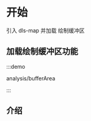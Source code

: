 <!--
 * @Author: Kang
 * @Date: 2024-09-11 16:54:34
 * @Last Modified by: Kang
 * @LastEditTime: 2024-09-29 14:52:03
-->
# 开始

引入 dls-map 并加载 绘制缓冲区

## 加载绘制缓冲区功能

:::demo 

analysis/bufferArea

:::


## 介绍

